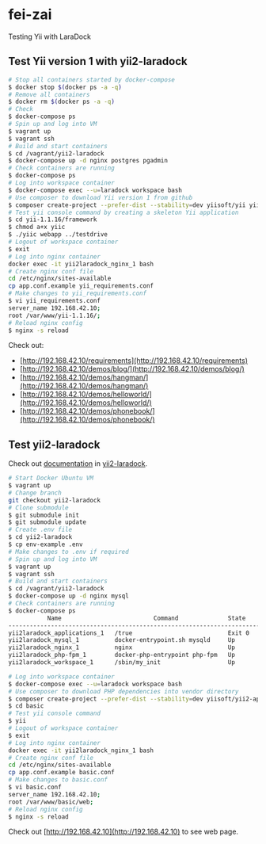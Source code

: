 # fei-zai
Testing Yii with LaraDock

## Test Yii version 1 with yii2-laradock

```bash
# Stop all containers started by docker-compose
$ docker stop $(docker ps -a -q)
# Remove all containers
$ docker rm $(docker ps -a -q)
# Check
$ docker-compose ps
# Spin up and log into VM
$ vagrant up
$ vagrant ssh
# Build and start containers
$ cd /vagrant/yii2-laradock
$ docker-compose up -d nginx postgres pgadmin
# Check containers are running
$ docker-compose ps
# Log into workspace container
$ docker-compose exec --u=laradock workspace bash
# Use composer to download Yii version 1 from github
$ composer create-project --prefer-dist --stability=dev yiisoft/yii yii-1.1.16
# Test yii console command by creating a skeleton Yii application
$ cd yii-1.1.16/framework
$ chmod a+x yiic
$ ./yiic webapp ../testdrive
# Logout of workspace container
$ exit
# Log into nginx container
docker exec -it yii2laradock_nginx_1 bash
# Create nginx conf file
cd /etc/nginx/sites-available
cp app.conf.example yii_requirements.conf
# Make changes to yii_requirements.conf
$ vi yii_requirements.conf
server_name 192.168.42.10;
root /var/www/yii-1.1.16/;
# Reload nginx config
$ nginx -s reload
```

Check out:
* [http://192.168.42.10/requirements](http://192.168.42.10/requirements)
* [http://192.168.42.10/demos/blog/](http://192.168.42.10/demos/blog/)
* [http://192.168.42.10/demos/hangman/](http://192.168.42.10/demos/hangman/)
* [http://192.168.42.10/demos/helloworld/](http://192.168.42.10/demos/helloworld/)
* [http://192.168.42.10/demos/phonebook/](http://192.168.42.10/demos/phonebook/)


## Test yii2-laradock

Check out [documentation](https://github.com/ydatech/yii2-laradock/wiki/How-To-Install-Yii2-Framework-Basic-Template-on-Laradock)
in [yii2-laradock](https://github.com/ydatech/yii2-laradock).

```bash
# Start Docker Ubuntu VM
$ vagrant up
# Change branch
git checkout yii2-laradock
# Clone submodule
$ git submodule init
$ git submodule update
# Create .env file
$ cd yii2-laradock
$ cp env-example .env
# Make changes to .env if required
# Spin up and log into VM
$ vagrant up
$ vagrant ssh
# Build and start containers
$ cd /vagrant/yii2-laradock
$ docker-compose up -d nginx mysql
# Check containers are running
$ docker-compose ps
           Name                          Command              State                     Ports                  
---------------------------------------------------------------------------------------------------------------
yii2laradock_applications_1   /true                           Exit 0                                           
yii2laradock_mysql_1          docker-entrypoint.sh mysqld     Up       0.0.0.0:3306->3306/tcp                  
yii2laradock_nginx_1          nginx                           Up       0.0.0.0:443->443/tcp, 0.0.0.0:80->80/tcp
yii2laradock_php-fpm_1        docker-php-entrypoint php-fpm   Up       9000/tcp                                
yii2laradock_workspace_1      /sbin/my_init                   Up       0.0.0.0:2222->22/tcp  

# Log into workspace container
$ docker-compose exec --u=laradock workspace bash
# Use composer to download PHP dependencies into vendor directory
$ composer create-project --prefer-dist --stability=dev yiisoft/yii2-app-basic basic
$ cd basic
# Test yii console command
$ yii
# Logout of workspace container
$ exit
# Log into nginx container
docker exec -it yii2laradock_nginx_1 bash
# Create nginx conf file
cd /etc/nginx/sites-available
cp app.conf.example basic.conf
# Make changes to basic.conf
$ vi basic.conf
server_name 192.168.42.10;
root /var/www/basic/web;
# Reload nginx config
$ nginx -s reload
```

Check out [http://192.168.42.10](http://192.168.42.10) to see web page.